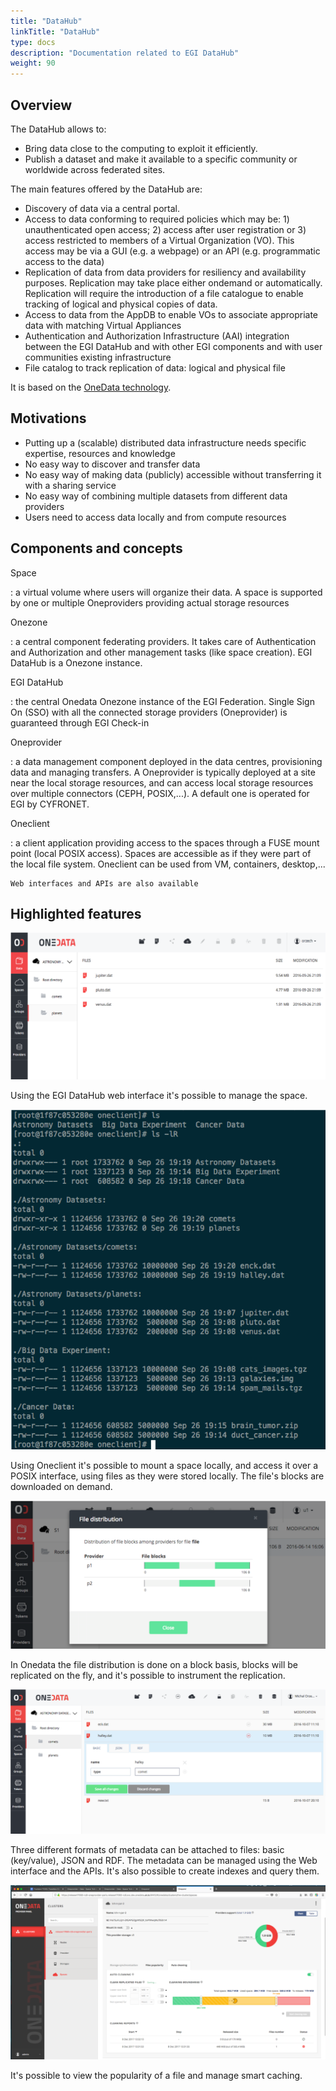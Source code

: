 ```yaml
---
title: "DataHub"
linkTitle: "DataHub"
type: docs
description: "Documentation related to EGI DataHub"
weight: 90
---
```


## Overview
The DataHub allows to:
- Bring data close to the computing to exploit it efficiently.
- Publish a dataset and make it available to a specific community or worldwide across federated sites.

The main features offered by the DataHub are:
- Discovery of data via a central portal.
- Access to data conforming to required policies which may be: 1) unauthenticated open access; 2) access after user registration or 3) access restricted to members of a Virtual Organization (VO). This access may be via a GUI (e.g. a webpage) or an API (e.g. programmatic access to the data)
- Replication of data from data providers for resiliency and availability purposes. Replication may take place either on­demand or automatically. Replication will require the introduction of a file catalogue to enable tracking of logical and physical copies of data.
- Access to data from the AppDB to enable VOs to associate appropriate data with matching Virtual Appliances
- Authentication and Authorization Infrastructure (AAI) integration between the EGI DataHub and with other EGI components and with user communities existing infrastructure
- File catalog to track replication of data: logical and physical file

It is based on the [OneData technology](https://onedata.org/).

## Motivations

- Putting up a (scalable) distributed data infrastructure needs
  specific expertise, resources and knowledge
- No easy way to discover and transfer data
- No easy way of making data (publicly) accessible without
  transferring it with a sharing service
- No easy way of combining multiple datasets from different data
  providers
- Users need to access data locally and from compute resources

## Components and concepts

Space

: a virtual volume where users will organize their data. A space is
supported by one or multiple Oneproviders providing actual storage
resources

Onezone

: a central component federating providers. It takes care of
Authentication and Authorization and other management tasks (like
space creation). EGI DataHub is a Onezone instance.

EGI DataHub

: the central Onedata Onezone instance of the EGI Federation. Single
Sign On (SSO) with all the connected storage providers (Oneprovider) is guaranteed
through EGI Check-in

Oneprovider

: a data management component deployed in the data centres,
provisioning data and managing transfers. A Oneprovider is typically
deployed at a site near the local storage resources, and can access
local storage resources over multiple connectors (CEPH, POSIX,\...).
A default one is operated for EGI by CYFRONET.

Oneclient

: a client application providing access to the spaces through a FUSE
mount point (local POSIX access). Spaces are accessible as if they
were part of the local file system. Oneclient can be used from VM,
containers, desktop,\...

    Web interfaces and APIs are also available

## Highlighted features

![Viewing a data space using the EGI DataHub web interface](datahub-space-web.png)

Using the EGI DataHub web interface it\'s possible to manage the space.

![Viewing a data space in a console locally mounted using Oneclient](datahub-space-oneclient.png)

Using Oneclient it\'s possible to mount a space locally, and access it
over a POSIX interface, using files as they were stored locally. The
file\'s blocks are downloaded on demand.

![Viewing file distribution over the Oneproviders](datahub-replica-management.png)

In Onedata the file distribution is done on a block basis, blocks will
be replicated on the fly, and it\'s possible to instrument the
replication.

![Management of metadata using the web interface](datahub-metadata-management.png)

Three different formats of metadata can be attached to files: basic
(key/value), JSON and RDF. The metadata can be managed using the Web
interface and the APIs. It\'s also possible to create indexes and query
them.

![Viewing file popularity for smart caching](datahub-file-popularity-smarch-caching.png)

It\'s possible to view the popularity of a file and manage smart
caching.
